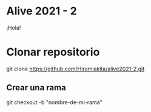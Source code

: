 # Alive 2021 - 2

¡Hola!

# Clonar repositorio

git clone https://github.com/Hiromiakita/alive2021-2.git

## Crear una rama

git checkout -b "nombre-de-mi-rama"
